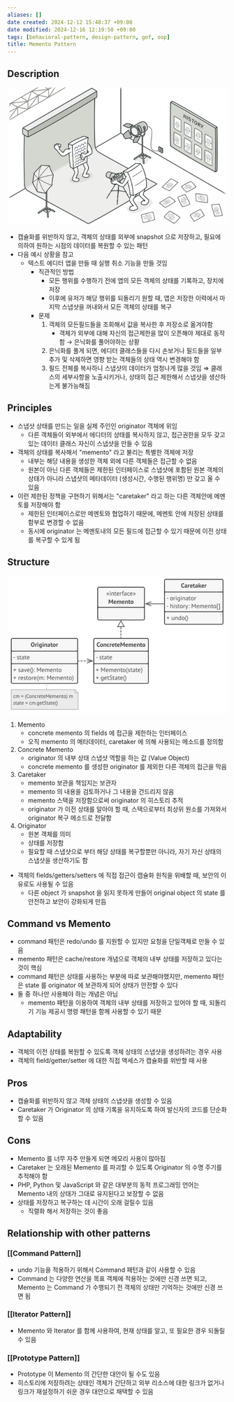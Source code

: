 ```yaml
---
aliases: []
date created: 2024-12-12 15:48:37 +09:00
date modified: 2024-12-16 12:19:50 +09:00
tags: [behavioral-pattern, design-pattern, gof, oop]
title: Memento Pattern
---
```


## Description

![Untitled](../../../../_assets/oop/Untitled%2035.png)

- 캡슐화를 위반하지 않고, 객체의 상태를 외부에 snapshot 으로 저장하고, 필요에 의하여 원하는 시점의 데이터를 복원할 수 있는 패턴
- 다음 예시 상황을 참고
  - 텍스트 에디터 앱을 만들 때 실행 취소 기능을 만들 것임
    - 직관적인 방법
      - 모든 행위를 수행하기 전에 앱의 모든 객체의 상태를 기록하고, 장치에 저장
      - 이후에 유저가 해당 행위를 되돌리기 원할 때, 앱은 저장한 이력에서 마지막 스냅샷을 꺼내와서 모든 객체의 상태를 복구
    - 문제
        1. 객체의 모든필드들을 조회해서 값을 복사한 후 저장소로 옮겨야함
           - 객체가 외부에 대해 자신의 접근제한을 많이 오픈해야 제대로 동작함 → 은닉화를 풀어야하는 상황
        2. 은닉화를 풀게 되면, 에디터 클래스들을 다시 손보거나 필드들을 일부 추가 및 삭제하면 영향 받는 객체들의 상태 역시 변경해야 함
        3. 필드 전체를 복사하니 스냅샷의 데이터가 엄청나게 많을 것임
            ⇒ 클래스의 세부사항을 노출시키거나, 상태의 접근 제한해서 스냅샷을 생산하는게 불가능해짐

## Principles

- 스냅샷 상태를 만드는 일을 실제 주인인 originator 객체에 위임
  - 다른 객체들이 외부에서 에디터의 상태를 복사하지 않고, 접근권한을 모두 갖고 있는 데이터 클래스 자신이 스냅샷을 만들 수 있음
- 객체의 상태를 복사해서 "memento" 라고 불리는 특별한 객체에 저장
  - 내부는 해당 내용을 생성한 객체 외에 다른 객체들은 접근할 수 없음
  - 원본이 아닌 다른 객체들은 제한된 인터페이스로 스냅샷에 포함된 원본 객체의 상태가 아니라 스냅샷의 메타데이터 (생성시간, 수행된 행위명) 만 갖고 올 수 있음
- 이런 제한된 정책을 구현하기 위해서는 "caretaker" 라고 하는 다른 객체안에 메멘토를 저장해야 함
  - 제한된 인터페이스로만 메멘토와 협업하기 때문에, 메멘토 안에 저장된 상태를 함부로 변경할 수 없음
  - 동시에 originator 는 메멘토내의 모든 필드에 접근할 수 있기 때문에 이전 상태를 복구할 수 있게 됨

## Structure

![Untitled](../../../../_assets/oop/Untitled%2036.png)

1. Memento
   - concrete memento 의 fields 에 접근을 제한하는 인터페이스
   - 오직 memento 의 메타데이터, caretaker 에 의해 사용되는 메소드를 정의함
2. Concrete Memento
   - originator 의 내부 상태 스냅샷 역할을 하는 값 (Value Object)
   - concrete memento 를 생성한 originator 를 제외한 다른 객체의 접근을 막음
3. Caretaker
   - memento 보관을 책임지는 보관자
   - memento 의 내용을 검토하거나 그 내용을 건드리지 않음
   - memento 스택을 저장함으로써 originator 의 히스토리 추적
   - originator 가 이전 상태를 알아야 할 때, 스택으로부터 최상위 원소를 가져와서 originator 복구 메소드로 전달함
4. Originator
   - 원본 객체를 의미
   - 상태를 저장함
   - 필요할 때 스냅샷으로 부터 해당 상태를 복구할뿐만 아니라, 자기 자신 상태의 스냅샷을 생산하기도 함
- 객체의 fields/getters/setters 에 직접 접근이 캡슐화 원칙을 위배할 때, 보안의 이유로도 사용될 수 있음
  - 다른 object 가 snapshot 을 읽지 못하게 만들어 original object 의 state 를 안전하고 보안이 강화되게 만듬

## Command vs Memento

- command 패턴은 redo/undo 를 지원할 수 있지만 요청을 단일객체로 만들 수 있음
- memento 패턴은 cache/restore 개념으로 객체의 내부 상태를 저장하고 있다는 것이 핵심
- command 패턴은 상태를 사용하는 부분에 따로 보관해야했지만, memento 패턴은 state 를 originator 에 보관하게 되어 상태가 안전할 수 있다
- 둘 중 하나만 사용해야 하는 개념은 아님
  - memento 패턴을 이용하여 객체의 내부 상태를 저장하고 있어야 할 때, 되돌리기 기능 제공시 명령 패턴을 함께 사용할 수 있기 때문

## Adaptability

- 객체의 이전 상태를 복원할 수 있도록 객체 상태의 스냅샷을 생성하려는 경우 사용
- 객체의 field/getter/setter 에 대한 직접 액세스가 캡슐화를 위반할 때 사용

## Pros

- 캡슐화를 위반하지 않고 객체 상태의 스냅샷을 생성할 수 있음
- Caretaker 가 Originator 의 상태 기록을 유지하도록 하여 발신자의 코드를 단순화할 수 있음

## Cons

- Memento 를 너무 자주 만들게 되면 메모리 사용이 많아짐
- Caretaker 는 오래된 Memento 를 파괴할 수 있도록 Originator 의 수명 주기를 추적해야 함
- PHP, Python 및 JavaScript 와 같은 대부분의 동적 프로그래밍 언어는 Memento 내의 상태가 그대로 유지된다고 보장할 수 없음
- 상태를 저장하고 복구하는 데 시간이 오래 걸릴수 있음
  - 직렬화 해서 저장하는 것이 좋음

## Relationship with other patterns

### [[Command Pattern]]

- undo 기능을 적용하기 위해서 Command 패턴과 같이 사용할 수 있음
- Command 는 다양한 연산을 목표 객체에 적용하는 것에만 신경 쓰면 되고, Memento 는 Command 가 수행되기 전 객체의 상태만 기억하는 것에만 신경 쓰면 됨

### [[Iterator Pattern]]

- Memento 와 Iterator 를 함께 사용하여, 현재 상태를 알고, 또 필요한 경우 되돌릴 수 있음

### [[Prototype Pattern]]

- Prototype 이 Memento 의 간단한 대안이 될 수도 있음
- 히스토리에 저장하려는 상태인 객체가 간단하고 외부 리소스에 대한 링크가 없거나 링크가 재설정하기 쉬운 경우 대안으로 채택할 수 있음
